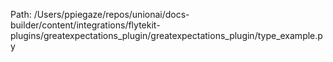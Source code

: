 Path: /Users/ppiegaze/repos/unionai/docs-builder/content/integrations/flytekit-plugins/greatexpectations_plugin/greatexpectations_plugin/type_example.py